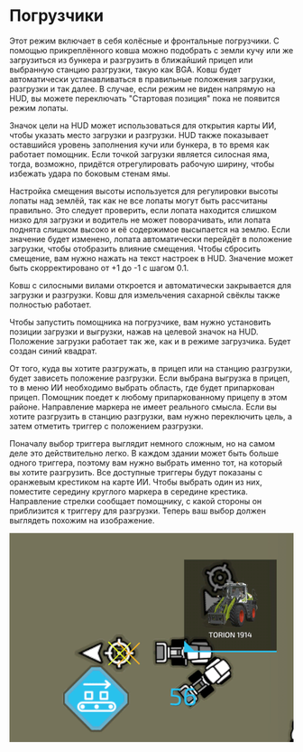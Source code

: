 # Погрузчики


Этот режим включает в себя колёсные и фронтальные погрузчики. 
С помощью прикреплённого ковша можно подобрать с земли кучу или же загрузиться из бункера и 
разгрузить в ближайший прицеп или выбранную станцию разгрузки, такую как BGA.
Ковш будет автоматически устанавливаться в правильные положения загрузки, разгрузки и так далее.
В случае, если режим не виден напрямую на HUD, вы можете переключать "Стартовая позиция" пока не появится режим лопаты.

Значок цели на HUD может использоваться для открытия карты ИИ, чтобы указать место загрузки и разгрузки.
HUD также показывает оставшийся уровень заполнения кучи или бункера, в то время как работает помощник.
Если точкой загрузки является силосная яма, тогда, возможно, придётся отрегулировать рабочую ширину, чтобы избежать удара по боковым стенам ямы.

Настройка смещения высоты используется для регулировки высоты лопаты над землёй, так как не все лопаты могут быть рассчитаны правильно.
Это следует проверить, если лопата находится слишком низко для загрузки и водитель не может поворачивать, или лопата поднята слишком высоко и её содержимое высыпается на землю.
Если значение будет изменено, лопата автоматически перейдёт в положение загрузки, чтобы отобразить влияние смещения.
Чтобы сбросить смещение, вам нужно нажать на текст настроек в HUD. Значение может быть скорректировано от +1 до -1 с шагом 0.1.

Ковш с силосными вилами откроется и автоматически закрывается для загрузки и разгрузки.
Ковш для измельчения сахарной свёклы также полностью работает.



Чтобы запустить помощника на погрузчике, вам нужно установить позиции загрузки и выгрузки, нажав на целевой значок на HUD.
Положение загрузки работает так же, как и в режиме загрузчика. Будет создан синий квадрат.

От того, куда вы хотите разгружать, в прицеп или на станцию разгрузки, будет зависеть положение разгрузки.
Если выбрана выгрузка в прицеп, то в меню ИИ необходимо выбрать область, где будет припаркован прицеп.
Помощник поедет к любому припаркованному прицепу в этом районе. Направление маркера не имеет реального смысла.
Если вы хотите разгрузить в станцию разгрузки, вам нужно переключить цель, а затем отметить триггер с положением разгрузки.



Поначалу выбор триггера выглядит немного сложным, но на самом деле это действительно легко.
В каждом здании может быть больше одного триггера, поэтому вам нужно выбрать именно тот, на который вы хотите разгрузить.
Все доступные триггеры будут показаны с оранжевым крестиком на карте ИИ.
Чтобы выбрать один из них, поместите середину круглого маркера в середине крестика.
Направление стрелки сообщает помощнику, с какой стороны он приблизится к триггеру для разгрузки.
Теперь ваш выбор должен выглядеть похожим на изображение.


![Image](/translation_data/shovelloadertrigger_0_0_830_610.png)

